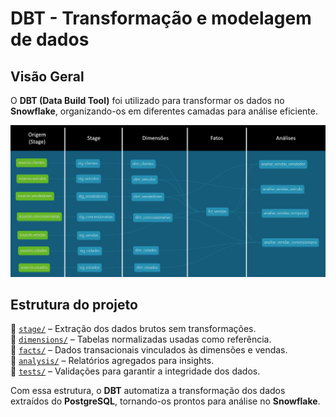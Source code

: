 # DBT - Transformação e modelagem de dados

## Visão Geral
O **DBT (Data Build Tool)** foi utilizado para transformar os dados no **Snowflake**, organizando-os em diferentes camadas para análise eficiente.

![Fluxo de dados no DBT](../assets/images/dbt.png)

## Estrutura do projeto

📂 [`stage/`](./code/models/stage/) – Extração dos dados brutos sem transformações.  
📂 [`dimensions/`](./code/models/dimensions/) – Tabelas normalizadas usadas como referência.  
📂 [`facts/`](./code/models/facts/) – Dados transacionais vinculados às dimensões e vendas.  
📂 [`analysis/`](./code/models/analysis/) – Relatórios agregados para insights.  
📂 [`tests/`](./code/tests/) – Validações para garantir a integridade dos dados.  

Com essa estrutura, o **DBT** automatiza a transformação dos dados extraídos do **PostgreSQL**, tornando-os prontos para análise no **Snowflake**. 
